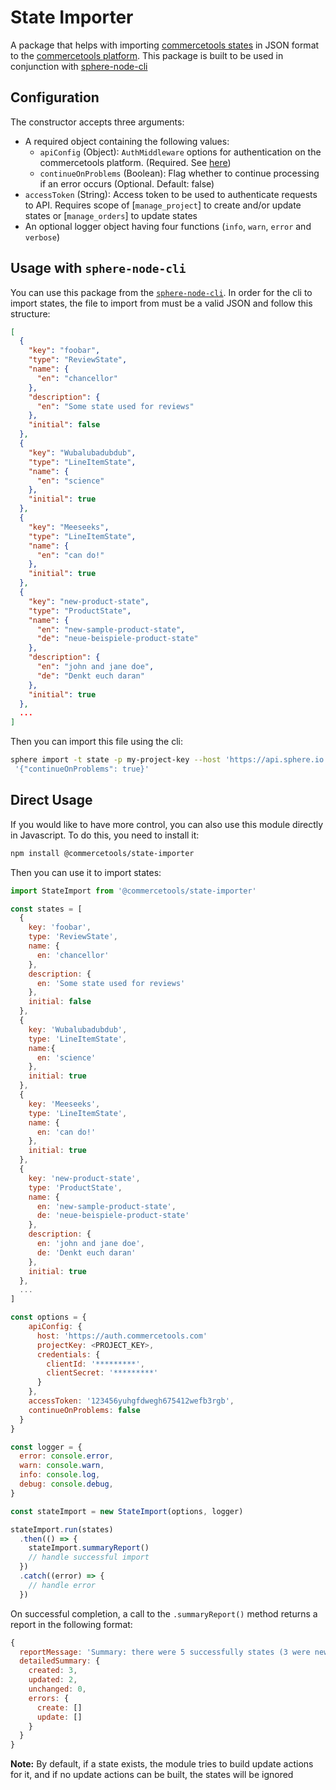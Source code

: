 # State Importer

A package that helps with importing [commercetools states](https://docs.commercetools.com/http-api-projects-states.html) in JSON format to the [commercetools platform](https://docs.commercetools.com/).
This package is built to be used in conjunction with [sphere-node-cli](https://github.com/sphereio/sphere-node-cli)

## Configuration

The constructor accepts three arguments:

- A required object containing the following values:
  - `apiConfig` (Object): `AuthMiddleware` options for authentication on the commercetools platform. (Required. See [here](https://commercetools.github.io/nodejs/sdk/api/sdkMiddlewareAuth.html#named-arguments-options))
  - `continueOnProblems` (Boolean): Flag whether to continue processing if an error occurs (Optional. Default: false)
- `accessToken` (String): Access token to be used to authenticate requests to API. Requires scope of [`manage_project`] to create and/or update states or [`manage_orders`] to update states
- An optional logger object having four functions (`info`, `warn`, `error` and `verbose`)

## Usage with `sphere-node-cli`

You can use this package from the [`sphere-node-cli`](https://github.com/sphereio/sphere-node-cli). In order for the cli to import states, the file to import from must be a valid JSON and follow this structure:

```json
[
  {
    "key": "foobar",
    "type": "ReviewState",
    "name": {
      "en": "chancellor"
    },
    "description": {
      "en": "Some state used for reviews"
    },
    "initial": false
  },
  {
    "key": "Wubalubadubdub",
    "type": "LineItemState",
    "name": {
      "en": "science"
    },
    "initial": true
  },
  {
    "key": "Meeseeks",
    "type": "LineItemState",
    "name": {
      "en": "can do!"
    },
    "initial": true
  },
  {
    "key": "new-product-state",
    "type": "ProductState",
    "name": {
      "en": "new-sample-product-state",
      "de": "neue-beispiele-product-state"
    },
    "description": {
      "en": "john and jane doe",
      "de": "Denkt euch daran"
    },
    "initial": true
  },
  ...
]
```

Then you can import this file using the cli:

```bash
sphere import -t state -p my-project-key --host 'https://api.sphere.io' --authHost 'https://auth.sphere.io' -f /path/to/file.json -c
 '{"continueOnProblems": true}'
```

## Direct Usage

If you would like to have more control, you can also use this module directly in Javascript. To do this, you need to install it:

```bash
npm install @commercetools/state-importer
```

Then you can use it to import states:

```js
import StateImport from '@commercetools/state-importer'

const states = [
  {
    key: 'foobar',
    type: 'ReviewState',
    name: {
      en: 'chancellor'
    },
    description: {
      en: 'Some state used for reviews'
    },
    initial: false
  },
  {
    key: 'Wubalubadubdub',
    type: 'LineItemState',
    name:{
      en: 'science'
    },
    initial: true
  },
  {
    key: 'Meeseeks',
    type: 'LineItemState',
    name: {
      en: 'can do!'
    },
    initial: true
  },
  {
    key: 'new-product-state',
    type: 'ProductState',
    name: {
      en: 'new-sample-product-state',
      de: 'neue-beispiele-product-state'
    },
    description: {
      en: 'john and jane doe',
      de: 'Denkt euch daran'
    },
    initial: true
  },
  ...
]

const options = {
    apiConfig: {
      host: 'https://auth.commercetools.com'
      projectKey: <PROJECT_KEY>,
      credentials: {
        clientId: '*********',
        clientSecret: '*********'
      }
    },
    accessToken: '123456yuhgfdwegh675412wefb3rgb',
    continueOnProblems: false
  }
}

const logger = {
  error: console.error,
  warn: console.warn,
  info: console.log,
  debug: console.debug,
}

const stateImport = new StateImport(options, logger)

stateImport.run(states)
  .then(() => {
    stateImport.summaryReport()
    // handle successful import
  })
  .catch((error) => {
    // handle error
  })
```

On successful completion, a call to the `.summaryReport()` method returns a report in the following format:

```js
{
  reportMessage: 'Summary: there were 5 successfully states (3 were newly created, 2 were updated and 0 were unchanged).',
  detailedSummary: {
    created: 3,
    updated: 2,
    unchanged: 0,
    errors: {
      create: []
      update: []
    }
  }
}
```

**Note:** By default, if a state exists, the module tries to build update actions for it, and if no update actions can be built, the states will be ignored
